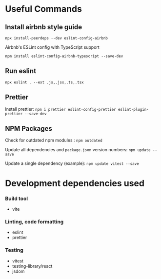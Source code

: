 # Useful Commands

## Install airbnb style guide

`npx install-peerdeps --dev eslint-config-airbnb`

Airbnb's ESLint config with TypeScript support

`npm install eslint-config-airbnb-typescript --save-dev`

## Run eslint
`npx eslint . --ext .js,.jsx,.ts,.tsx`

## Prettier
Install prettier: `npm i prettier eslint-config-prettier eslint-plugin-prettier --save-dev`

## NPM Packages
Check for outdated npm modules : `npm outdated`

Update all dependencies and `package.json` version numbers: `npm update --save`

Update a single dependency (example): 
`npm update vitest --save`


# Development dependencies used

### Build tool
- vite

### Linting, code formatting
- eslint
- prettier

### Testing
- vitest
- testing-library/react
- jsdom